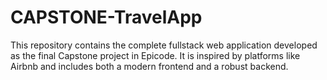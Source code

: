 # CAPSTONE-TravelApp
This repository contains the complete fullstack web application developed as the final Capstone project in Epicode. It is inspired by platforms like Airbnb and includes both a modern frontend and a robust backend.

